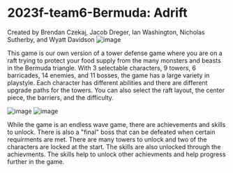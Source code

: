 # 2023f-team6-Bermuda: Adrift
Created by Brendan Czekaj, Jacob Dreger, Ian Washington, Nicholas Sutherby, and Wyatt Davidson
![image](https://github.com/HuskyGameDev/2023f-team6/assets/143441535/4a61b3e6-e902-4741-960c-2ec3113a63b8)

This game is our own version of a tower defense game where you are on a raft trying to protect your food supply from the many monsters and beasts in the Bermuda triangle. With 3 selectable characters, 9 towers, 6 barricades, 14 enemies, and 11 bosses, the game has a large variety in playstyle. Each character has different abilities and there are different upgrade paths for the towers. You can also select the raft layout, the center piece, the barriers, and the difficulty.

![image](https://github.com/HuskyGameDev/2023f-team6/assets/143441535/38439b9a-5edf-4a2c-b2b8-9000c1262454)
![image](https://github.com/HuskyGameDev/2023f-team6/assets/143441535/152b1096-f8d0-4f57-9830-9967635c5158)

While the game is an endless wave game, there are achievements and skills to unlock. There is also a "final" boss that can be defeated when certain requirments are met. There are many towers to unlock and two of the characters are locked at the start. The skills are also unlocked through the achievments. The skills help to unlock other achievments and help progress further in the game.
















